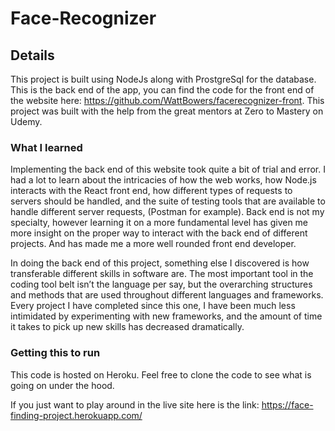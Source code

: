 # Face-Recognizer

## Details

This project is built using NodeJs along with ProstgreSql for the database. This is the back end of the app, you can find the code for the front end of the website here: https://github.com/WattBowers/facerecognizer-front. This project was built with the help from the great mentors at Zero to Mastery on Udemy.

### What I learned

Implementing the back end of this website took quite a bit of trial and error. I had a lot to learn about the intricacies of how the web works, how Node.js interacts with the React front end, how different types of requests to servers should be handled, and the suite of testing tools that are available to handle different server requests, (Postman for example). Back end is not my specialty, however learning it on a more fundamental level has given me more insight on the proper way to interact with the back end of different projects. And has made me a more well rounded front end developer. 

In doing the back end of this project, something else I discovered is how transferable different skills in software are. The most important tool in the coding tool belt isn’t the language per say, but the overarching structures and methods that are used throughout different languages and frameworks. Every project I have completed since this one, I have been much less intimidated by experimenting with new frameworks, and the amount of time it takes to pick up new skills has decreased dramatically. 

### Getting this to run

This code is hosted on Heroku. Feel free to clone the code to see what is going on under the hood. 

If you just want to play around in the live site here is the link: https://face-finding-project.herokuapp.com/
